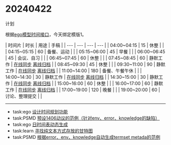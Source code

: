 # 20240422

计划  

根据[ego模型时间接口](https://gitee.com/hyg/blog/blob/master/timeflow.md)，今天绑定模版1。

| 时间片 | 时长 | 用途 | 手稿 |
    | --- | --- | --- | --- |
    | 04:00~04:15 | 15 | 休整 |  |
| 04:15~05:15 | 60 | 备餐、运动 |  |
| 05:15~06:00 | 45 | 早餐 |  |
| 06:00~06:45 | 45 | 会议、自习 |  |
| 06:45~07:45 | 60 | 休整 |  |
| 07:45~08:45 | 60 | 静默工作 | [在线同步](http://simp.ly/p/xtgD4F) [离线归档](../../draft/2024/04/20240422074500.md) |
| 08:45~09:30 | 45 | 休整 |  |
| 09:30~11:00 | 90 | 静默工作 | [在线同步](http://simp.ly/p/j1SspP) [离线归档](../../draft/2024/04/20240422093000.md) |
| 11:00~14:00 | 180 | 备餐、午餐午休 |  |
| 14:00~14:30 | 30 | 静默工作 | [在线同步](http://simp.ly/p/8t3vlk) [离线归档](../../draft/2024/04/20240422140000.md) |
| 14:30~15:00 | 30 | 静默工作 | [在线同步](http://simp.ly/p/5k9gJy) [离线归档](../../draft/2024/04/20240422143000.md) |
| 15:00~16:00 | 60 | 休整 |  |
| 16:00~17:00 | 60 | 静默工作 | [在线同步](http://simp.ly/p/4QDThK) [离线归档](../../draft/2024/04/20240422160000.md) |
| 17:00~19:00 | 120 | 晚餐 |  |
| 19:00~20:00 | 60 | 讨论、整理提交 |  |


---

- task:ego  [设计时间规划功能](../../../draft/2024/04/20240422074500.md)
- task:PSMD  [预设1406动议的范例（针对env、error、knowledge的缺陷）](../../../draft/2024/04/20240422093000.md)
- task:ego  [日时间表动态生成](../../../draft/2024/04/20240422140000.md)
- task:learn  [寻找纯文本方式存放的甘特图](../../../draft/2024/04/20240422143000.md)
- task:PSMD  [根据error、env、knowledge自动生成termset metada的范例](../../../draft/2024/04/20240422160000.md)
